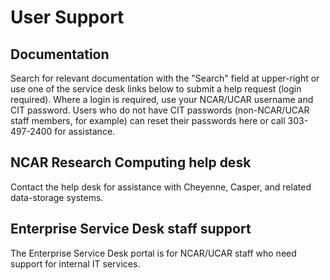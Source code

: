 # User Support

## Documentation

Search for relevant documentation with the "Search" field at upper-right or use one of the service desk links below to submit a help request (login required). Where a login is required, use your NCAR/UCAR username and CIT password. Users who do not have CIT passwords (non-NCAR/UCAR staff members, for example) can reset their passwords here or call 303-497-2400 for assistance.

## NCAR Research Computing help desk

Contact the help desk for assistance with Cheyenne, Casper, and related data-storage systems.

## Enterprise Service Desk staff support
The Enterprise Service Desk portal is for NCAR/UCAR staff who need support for internal IT services.